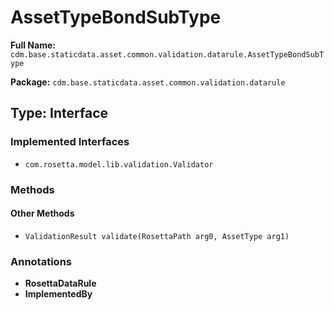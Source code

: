 # AssetTypeBondSubType

**Full Name:** `cdm.base.staticdata.asset.common.validation.datarule.AssetTypeBondSubType`

**Package:** `cdm.base.staticdata.asset.common.validation.datarule`

## Type: Interface

### Implemented Interfaces

- `com.rosetta.model.lib.validation.Validator`

### Methods

#### Other Methods

- `ValidationResult validate(RosettaPath arg0, AssetType arg1)`

### Annotations

- **RosettaDataRule**
- **ImplementedBy**

